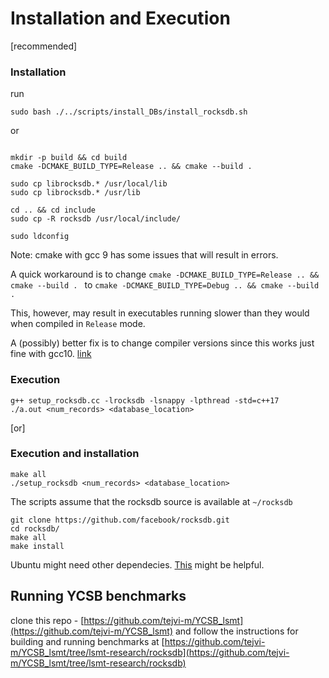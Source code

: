 
# Installation and Execution

[recommended]

### Installation

run
```
sudo bash ./../scripts/install_DBs/install_rocksdb.sh
```

or
```

mkdir -p build && cd build
cmake -DCMAKE_BUILD_TYPE=Release .. && cmake --build .

sudo cp librocksdb.* /usr/local/lib
sudo cp librocksdb.* /usr/lib

cd .. && cd include
sudo cp -R rocksdb /usr/local/include/

sudo ldconfig

```


Note: cmake with gcc 9 has some issues that will result in errors.

A quick workaround is to change ```cmake -DCMAKE_BUILD_TYPE=Release .. && cmake --build . ``` to ```cmake -DCMAKE_BUILD_TYPE=Debug .. && cmake --build . ```

This, however, may result in executables running slower than they would when compiled in  ```Release``` mode.

A (possibly) better fix is to change compiler versions since this works just fine with gcc10. [link](https://askubuntu.com/a/26518)

### Execution

```
g++ setup_rocksdb.cc -lrocksdb -lsnappy -lpthread -std=c++17
./a.out <num_records> <database_location>
```


[or]


### Execution and installation


```
make all
./setup_rocksdb <num_records> <database_location>
```



The scripts assume that the rocksdb source is available at ```~/rocksdb```


```
git clone https://github.com/facebook/rocksdb.git
cd rocksdb/
make all
make install
```

Ubuntu might need other dependecies. [This](https://gist.github.com/diegopacheco/e8ccd6e719628e30a2ad0de3cc60234c) might be helpful.

## Running YCSB benchmarks

clone this repo - [https://github.com/tejvi-m/YCSB_lsmt](https://github.com/tejvi-m/YCSB_lsmt)
and follow the instructions for building and running benchmarks at [https://github.com/tejvi-m/YCSB_lsmt/tree/lsmt-research/rocksdb](https://github.com/tejvi-m/YCSB_lsmt/tree/lsmt-research/rocksdb)


